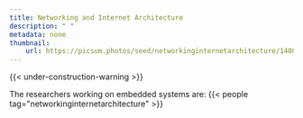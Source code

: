 ```yaml
---
title: Networking and Internet Architecture
description: " "
metadata: none
thumbnail: 
    url: https://picsum.photos/seed/networkinginternetarchitecture/1400
---
```


{{< under-construction-warning >}}

The researchers working on embedded systems are:
{{< people tag="networkinginternetarchitecture" >}}

